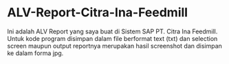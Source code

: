 # ALV-Report-Citra-Ina-Feedmill

Ini adalah ALV Report yang saya buat di Sistem SAP PT. Citra Ina Feedmill. Untuk kode program disimpan dalam file berformat text (txt) dan selection screen maupun output reportnya merupakan hasil screenshot dan disimpan ke dalam forma jpg.
